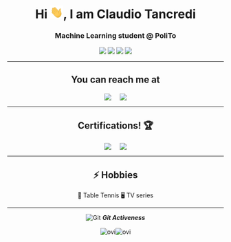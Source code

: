 <p align="center">
<h1 align="center">Hi <img src="https://raw.githubusercontent.com/ABSphreak/ABSphreak/master/gifs/Hi.gif" width="30px">, I am Claudio Tancredi </h1>
<h3 align="center">Machine Learning student @ PoliTo </h3>
</p>
 <p align="center">
<img src="https://img.shields.io/badge/Age-22-blue" />
  <img src="https://img.shields.io/badge/Focus-Machine%20Learning-brightgreen" />
  <img src="https://img.shields.io/badge/Lives-Italy-success" />
  <img src="https://img.shields.io/badge/Languages-English%20%26%20Italian-brightgreen" />
</p>
<hr>
<h2 align="center">You can reach me at</h2>
<p align="center">
<a href="https://www.linkedin.com/in/claudio-tancredi/" target="blank"><img align="center" src="https://img.shields.io/badge/Claudio Tancredi-0077B5?style=for-the-badge&logo=linkedin&logoColor=white" /></a> &nbsp;&nbsp;&nbsp;  <a href="mailto:claudiotancredi98@gmail.com" target="blank"><img align="center" src="https://img.shields.io/badge/claudiotancredi98@gmail.com-D14836?style=for-the-badge&logo=gmail&logoColor=white" /></a>
</p>
<hr>
<h2 align="center">Certifications! 🏆</h2>
<p align="center">
<a href="https://create.arduino.cc/edu/courses/local/certification/certinfo.php?id=576b8c1d-cba4-46bf-b828-9e50afd8c65c" target="blank"><img align="center" src="https://img.shields.io/badge/Arduino%20Fundamentals-red?style=for-the-badge" /></a> &nbsp;&nbsp;&nbsp;  <a href="https://drive.google.com/file/d/10XVEbWSaMK8cnhwwLap-54rVmVcBEqbh/view" target="blank"><img align="center" src="https://img.shields.io/badge/Security%20Soft%20Start-blue?style=for-the-badge" /></a>
</p>
<hr>
<h2 align="center">⚡ Hobbies</h2>
<p align="center">🏓 Table Tennis  🖥️ TV series</p>
<hr>
  <p align="center">
 <img src="https://media.giphy.com/media/W5eoZHPpUx9sapR0eu/giphy.gif" width="30px" alt="Git"/>&nbsp;<i><b>Git Activeness</b></i></p>

 <p align="center"><img align="center" src="https://github-readme-stats.vercel.app/api/top-langs?username=claudiotancredi&show_icons=true&locale=en&layout=compact&theme=chartreuse-dark&langs_count=6" alt="ovi" /><img align="center" src="https://github-readme-stats.vercel.app/api?username=claudiotancredi&show_icons=true&locale=en&theme=chartreuse-dark&count_private=true" alt="ovi" width="410" /></p>
